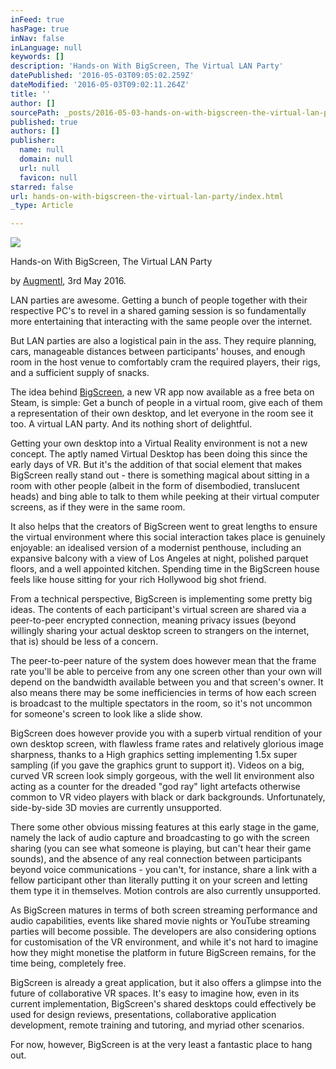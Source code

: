 ```yaml
---
inFeed: true
hasPage: true
inNav: false
inLanguage: null
keywords: []
description: 'Hands-on With BigScreen, The Virtual LAN Party'
datePublished: '2016-05-03T09:05:02.259Z'
dateModified: '2016-05-03T09:02:11.264Z'
title: ''
author: []
sourcePath: _posts/2016-05-03-hands-on-with-bigscreen-the-virtual-lan-party.md
published: true
authors: []
publisher:
  name: null
  domain: null
  url: null
  favicon: null
starred: false
url: hands-on-with-bigscreen-the-virtual-lan-party/index.html
_type: Article

---
```

![](https://the-grid-user-content.s3-us-west-2.amazonaws.com/a7db5dc6-64f8-40f3-96d8-b30a0faac806.jpg)

Hands-on With BigScreen, The Virtual LAN Party

by [Augmentl][0], 3rd May 2016\.

LAN parties are awesome. Getting a bunch of people together with their respective PC's to revel in a shared gaming session is so fundamentally more entertaining that interacting with the same people over the internet.

But LAN parties are also a logistical pain in the ass. They require planning, cars, manageable distances between participants' houses, and enough room in the host venue to comfortably cram the required players, their rigs, and a sufficient supply of snacks. 

The idea behind [BigScreen][1], a new VR app now available as a free beta on Steam, is simple: Get a bunch of people in a virtual room, give each of them a representation of their own desktop, and let everyone in the room see it too. A virtual LAN party. And its nothing short of delightful. 

Getting your own desktop into a Virtual Reality environment is not a new concept. The aptly named Virtual Desktop has been doing this since the early days of VR. But it's the addition of that social element that makes BigScreen really stand out - there is something magical about sitting in a room with other people (albeit in the form of disembodied, translucent heads) and bing able to talk to them while peeking at their virtual computer screens, as if they were in the same room.

It also helps that the creators of BigScreen went to great lengths to ensure the virtual environment where this social interaction takes place is genuinely enjoyable: an idealised version of a modernist penthouse, including an expansive balcony with a view of Los Angeles at night, polished parquet floors, and a well appointed kitchen. Spending time in the BigScreen house feels like house sitting for your rich Hollywood big shot friend. 

From a technical perspective, BigScreen is implementing some pretty big ideas. The contents of each participant's virtual screen are shared via a peer-to-peer encrypted connection, meaning privacy issues (beyond willingly sharing your actual desktop screen to strangers on the internet, that is) should be less of a concern. 

The peer-to-peer nature of the system does however mean that the frame rate you'll be able to perceive from any one screen other than your own will depend on the bandwidth available between you and that screen's owner. It also means there may be some inefficiencies in terms of how each screen is broadcast to the multiple spectators in the room, so it's not uncommon for someone's screen to look like a slide show.

BigScreen does however provide you with a superb virtual rendition of your own desktop screen, with flawless frame rates and relatively glorious image sharpness, thanks to a High graphics setting implementing 1.5x super sampling (if you gave the graphics grunt to support it). Videos on a big, curved VR screen look simply gorgeous, with the well lit environment also acting as a counter for the dreaded "god ray" light artefacts otherwise common to VR video players with black or dark backgrounds. Unfortunately, side-by-side 3D movies are currently unsupported. 

There some other obvious missing features at this early stage in the game, namely the lack of audio capture and broadcasting to go with the screen sharing (you can see what someone is playing, but can't hear their game sounds), and the absence of any real connection between participants beyond voice communications - you can't, for instance, share a link with a fellow participant other than literally putting it on your screen and letting them type it in themselves. Motion controls are also currently unsupported. 

As BigScreen matures in terms of both screen streaming performance and audio capabilities, events like shared movie nights or YouTube streaming parties will become possible. The developers are also considering options for customisation of the VR environment, and while it's not hard to imagine how they might monetise the platform in future BigScreen remains, for the time being, completely free.

BigScreen is already a great application, but it also offers a glimpse into the future of collaborative VR spaces. It's easy to imagine how, even in its current implementation, BigScreen's shared desktops could effectively be used for design reviews, presentations, collaborative application development, remote training and tutoring, and myriad other scenarios. 

For now, however, BigScreen is at the very least a fantastic place to hang out. 

[0]: https://twittter.com/augmentl
[1]: http://store.steampowered.com/app/457550/